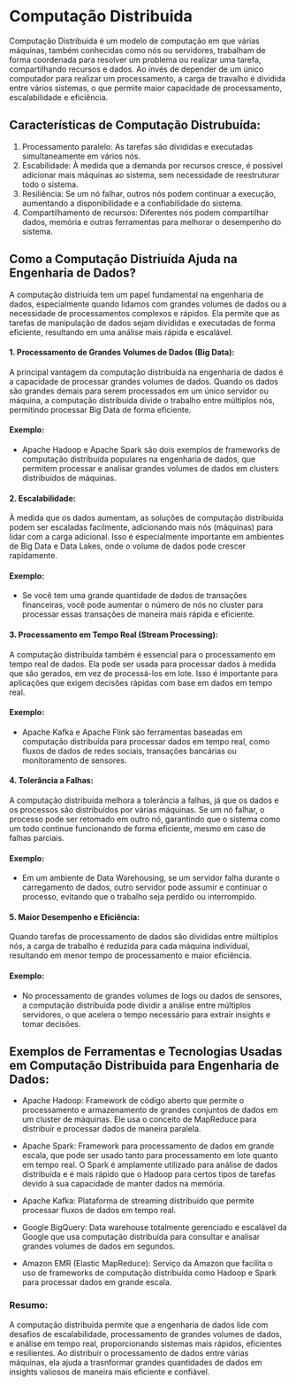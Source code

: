 

# Computação Distribuida

Computação Distribuida é um modelo de computação em que várias máquinas, também conhecidas como nós ou servidores, trabalham de forma coordenada para resolver um problema ou realizar uma tarefa, compartilhando recursos e dados. Ao invés de depender de um único computador para realizar um processamento, a carga de travalho é dividida entre vários sistemas, o que permite maior capacidade de processamento, escalabilidade e eficiência.

## Características de Computação Distrubuída:

1. Processamento paralelo: As tarefas são divididas e executadas simultaneamente em vários nós.
2. Escabilidade: À medida que a demanda por recursos cresce, é possivel adicionar mais máquinas ao sistema, sem necessidade de reestruturar todo o sistema.
3. Resiliência: Se um nó falhar, outros nós podem continuar a execução, aumentando a disponibilidade e a confiabilidade do sistema.
4. Compartilhamento de recursos: Diferentes nós podem compartilhar dados, memória e outras ferramentas para melhorar o desempenho do sistema.

## Como a Computação Distriuída Ajuda na Engenharia de Dados?

A computação distriuída tem um papel fundamental na engenharia de dados, especialmente quando lidamos com grandes volumes de dados ou a necessidade de processamentos complexos e rápidos.
Ela permite que as tarefas de manipulação de dados sejam divididas e executadas de forma eficiente, resultando em uma análise mais rápida e escalável.

#### 1. Processamento de Grandes Volumes de Dados (Big Data):

A principal vantagem da computação distribuída na engenharia de dados é a capacidade de processar grandes volumes de dados. Quando os dados são grandes demais para serem processados em um único servidor ou máquina, a computação distribuída divide o trabalho entre múltiplos nós, permitindo processar Big Data de forma eficiente.

#### Exemplo:

  - Apache Hadoop e Apache Spark são dois exemplos de frameworks de computação distribuída populares na engenharia de dados, que permitem processar e analisar grandes volumes de dados em clusters distribuídos de máquinas.

#### 2. Escalabilidade:

À medida que os dados aumentam, as soluções de computação distribuída podem ser escaladas facilmente, adicionando mais nós (máquinas) para lidar com a carga adicional. Isso é especialmente importante em ambientes de Big Data e Data Lakes, onde o volume de dados pode crescer rapidamente.

#### Exemplo:

- Se você tem uma grande quantidade de dados de transações financeiras, você pode aumentar o número de nós no cluster para processar essas transações de maneira mais rápida e eficiente.

#### 3. Processamento em Tempo Real (Stream Processing):

A computação distribuída também é essencial para o processamento em tempo real de dados. Ela pode ser usada para processar dados à medida que são gerados, em vez de processá-los em lote.
Isso é importante para aplicações que exigem decisões rápidas com base em dados em tempo real.

#### Exemplo:

 - Apache Kafka e Apache Flink são ferramentas baseadas em computação distribuída para processar dados em tempo real, como fluxos de dados de redes sociais, transações bancárias ou monitoramento de sensores.

#### 4. Tolerância a Falhas:

A computação distribuída melhora a tolerância a falhas, já que os dados e os processos são distribuídos por várias máquinas. Se um nó falhar, o processo pode ser retomado em outro nó, garantindo que o sistema como um todo continue funcionando de forma eficiente, mesmo em caso de falhas parciais.

#### Exemplo:

 - Em um ambiente de Data Warehousing, se um servidor falha durante o carregamento de dados, outro servidor pode assumir e continuar o processo, evitando que o trabalho seja perdido ou interrompido.

#### 5. Maior Desempenho e Eficiência:

Quando tarefas de processamento de dados são divididas entre múltiplos nós, a carga de trabalho é reduzida para cada máquina individual, resultando em menor tempo de processamento e maior eficiência.

#### Exemplo:

 - No processamento de grandes volumes de logs ou dados de sensores, a computação distribuída pode dividir a análise entre múltiplos servidores, o que acelera o tempo necessário para extrair insights e tomar decisões.

## Exemplos de Ferramentas e Tecnologias Usadas em Computação Distribuida para Engenharia de Dados:

- Apache Hadoop: Framework de código aberto que permite o processamento e armazenamento de grandes conjuntos de dados em um cluster de máquinas. Ele usa o conceito de MapReduce para distribuir e processar dados de maneira paralela.

- Apache Spark:  Framework para processamento de dados em grande escala, que pode ser usado tanto para processamento em lote quanto em tempo real.  O Spark é amplamente utilizado para análise de dados distribuída e é mais rápido que o Hadoop para certos tipos de tarefas devido à sua capacidade de manter dados na memória.

- Apache Kafka: Plataforma de streaming distribuído que permite processar fluxos de dados em tempo real.

- Google BigQuery: Data warehouse totalmente gerenciado e escalável da Google que usa computação distribuída para consultar e analisar grandes volumes de dados em segundos.

- Amazon EMR (Elastic MapReduce): Serviço da Amazon que facilita o uso de frameworks de computação distribuída como Hadoop e Spark para processar dados em grande escala.

### Resumo:

A computação distribuida permite que a engenharia de dados lide com desafios de escalabilidade, processamento de grandes volumes de dados, e análise em tempo real, proporcionando sistemas mais rápidos, eficientes e resilientes. Ao distribuir o processamento de dados entre várias máquinas, ela ajuda a trasnformar grandes quantidades de dados em insights valiosos de maneira mais eficiente e confiável.
